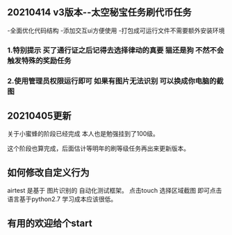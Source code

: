 ## 20210414 v3版本--太空秘宝任务刷代币任务

-全面优化代码结构
-添加交互ui方便使用
-打包成可运行文件不需要额外安装环境

### 1.特别提示 买了通行证之后记得去选择律动的真要 猫还是狗 不然不会触发特殊的奖励任务

### 2.使用管理员权限运行即可 如果有图片无法识别 可以换成你电脑的截图



## 20210405更新

关于小蜜蜂的阶段已经完成 本人也是勉强挂到了100级。

这个阶段也算完成，后面估计等明年的刷等级任务再出来更新版本。


## 如何修改自定义行为

airtest 是基于 图片识别的 自动化测试框架。
点击touch 选择区域截图 即可点击
语言基于python2.7 学习成本应该很低。


## 有用的欢迎给个start

